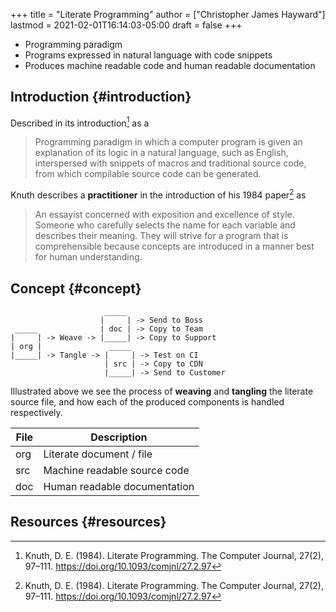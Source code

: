 +++
title = "Literate Programming"
author = ["Christopher James Hayward"]
lastmod = 2021-02-01T16:14:03-05:00
draft = false
+++

-   Programming paradigm
-   Programs expressed in natural language with code snippets
-   Produces machine readable code and human readable documentation


## Introduction {#introduction}

Described in its introduction[^fn:1] as a

> Programming paradigm in which a computer program is given an explanation of its logic in a natural language, such as English, interspersed with snippets of macros and traditional source code, from which compilable source code can be generated.

Knuth describes a **practitioner** in the introduction of his 1984 paper[^fn:1] as

> An essayist concerned with exposition and excellence of style. Someone who carefully selects the name for each variable and describes their meaning. They will strive for a program that is comprehensible because concepts are introduced in a manner best for human understanding.


## Concept {#concept}

```text
                     _____
                    |     | -> Send to Boss
 _____              | doc | -> Copy to Team
|     | -> Weave -> |_____| -> Copy to Support
| org |               _____
|_____| -> Tangle -> |     | -> Test on CI
                     | src | -> Copy to CDN
                     |_____| -> Send to Customer
```

Illustrated above we see the process of **weaving** and **tangling** the literate source file, and how each of the produced components is handled respectively.

| File | Description                  |
|------|------------------------------|
| org  | Literate document / file     |
| src  | Machine readable source code |
| doc  | Human readable documentation |


## Resources {#resources}

[^fn:1]: Knuth, D. E. (1984). Literate Programming. The Computer Journal, 27(2), 97–111. <https://doi.org/10.1093/comjnl/27.2.97>
